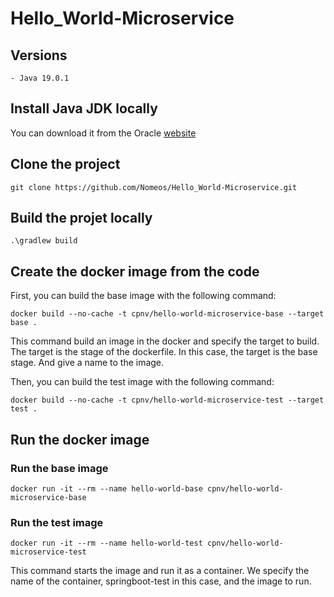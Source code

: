 # Hello_World-Microservice

## Versions

    - Java 19.0.1

## Install Java JDK locally

You can download it from the Oracle [website](https://www.oracle.com/java/technologies/downloads/#jdk19-windows)

## Clone the project

```
git clone https://github.com/Nomeos/Hello_World-Microservice.git
```

## Build the projet locally

```
.\gradlew build
```

## Create the docker image from the code

First, you can build the base image with the following command:
```
docker build --no-cache -t cpnv/hello-world-microservice-base --target base .
```

This command build an image in the docker and specify the target to build.
The target is the stage of the dockerfile. In this case, the target is the base stage. And give a name to the image.

Then, you can build the test image with the following command:
```
docker build --no-cache -t cpnv/hello-world-microservice-test --target test .
```

## Run the docker image

### Run the base image

```
docker run -it --rm --name hello-world-base cpnv/hello-world-microservice-base
```
### Run the test image

```
docker run -it --rm --name hello-world-test cpnv/hello-world-microservice-test
```

This command starts the image and run it as a container.
We specify the name of the container, springboot-test in this case, and the image to run.
